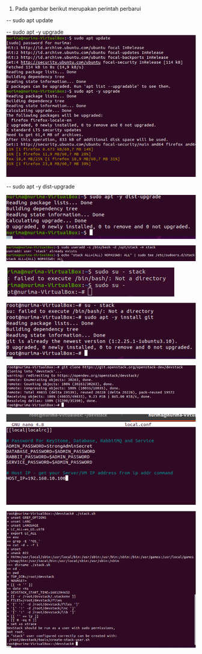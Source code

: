 1. Pada gambar berikut merupakan perintah perbarui

-- sudo apt update

-- sudo apt -y upgrade
![img](foto4/1.png)

-- sudo apt -y dist-upgrade

![img](foto4/2.png)

![img](foto4/3.png)

![img](foto4/4.png)

![img](foto4/5.png)

![img](foto4/6.png)

![img](foto4/7.png)

![img](foto4/8.png)







